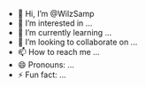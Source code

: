 - 👋 Hi, I’m @WilzSamp
- 👀 I’m interested in ...
- 🌱 I’m currently learning ...
- 💞️ I’m looking to collaborate on ...
- 📫 How to reach me ...
- 😄 Pronouns: ...
- ⚡ Fun fact: ...

<!---
WilzSamp/WilzSamp is a ✨ special ✨ repository because its `README.md` (this file) appears on your GitHub profile.
You can click the Preview link to take a look at your changes.
--->
